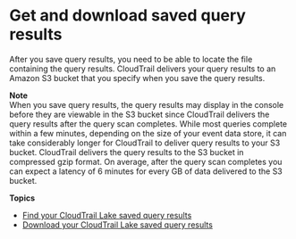 # Get and download saved query results<a name="view-download-cloudtrail-lake-query-results"></a>

After you save query results, you need to be able to locate the file containing the query results\. CloudTrail delivers your query results to an Amazon S3 bucket that you specify when you save the query results\. 

**Note**  
 When you save query results, the query results may display in the console before they are viewable in the S3 bucket since CloudTrail delivers the query results after the query scan completes\. While most queries complete within a few minutes, depending on the size of your event data store, it can take considerably longer for CloudTrail to deliver query results to your S3 bucket\. CloudTrail delivers the query results to the S3 bucket in compressed gzip format\. On average, after the query scan completes you can expect a latency of 6 minutes for every GB of data delivered to the S3 bucket\. 

**Topics**
+ [Find your CloudTrail Lake saved query results](cloudtrail-find-lake-query-results.md)
+ [Download your CloudTrail Lake saved query results](cloudtrail-download-lake-query-results.md)